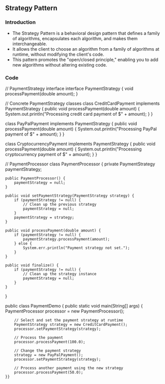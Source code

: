 ## Strategy Pattern 
### Introduction 
 - The Strategy Pattern is a behavioral design pattern that defines a family of algorithms, encapsulates each algorithm, and makes them interchangeable. 
 - It allows the client to choose an algorithm from a family of algorithms at runtime, without modifying the client's code. 
 - This pattern promotes the "open/closed principle," enabling you to add new algorithms without altering existing code.
### Code

 
// PaymentStrategy interface
interface PaymentStrategy {
    void processPayment(double amount);
}

// Concrete PaymentStrategy classes
class CreditCardPayment implements PaymentStrategy {
    public void processPayment(double amount) {
        System.out.println("Processing credit card payment of $" + amount);
    }
}

class PayPalPayment implements PaymentStrategy {
    public void processPayment(double amount) {
        System.out.println("Processing PayPal payment of $" + amount);
    }
}

class CryptocurrencyPayment implements PaymentStrategy {
    public void processPayment(double amount) {
        System.out.println("Processing cryptocurrency payment of $" + amount);
    }
}

// PaymentProcessor
class PaymentProcessor {
    private PaymentStrategy paymentStrategy;

    public PaymentProcessor() {
        paymentStrategy = null;
    }

    public void setPaymentStrategy(PaymentStrategy strategy) {
        if (paymentStrategy != null) {
            // Clean up the previous strategy
            paymentStrategy = null;
        }
        paymentStrategy = strategy;
    }

    public void processPayment(double amount) {
        if (paymentStrategy != null) {
            paymentStrategy.processPayment(amount);
        } else {
            System.err.println("Payment strategy not set.");
        }
    }

    public void finalize() {
        if (paymentStrategy != null) {
            // Clean up the strategy instance
            paymentStrategy = null;
        }
    }
}

public class PaymentDemo {
    public static void main(String[] args) {
        PaymentProcessor processor = new PaymentProcessor();

        // Select and set the payment strategy at runtime
        PaymentStrategy strategy = new CreditCardPayment();
        processor.setPaymentStrategy(strategy);

        // Process the payment
        processor.processPayment(100.0);

        // Change the payment strategy
        strategy = new PayPalPayment();
        processor.setPaymentStrategy(strategy);

        // Process another payment using the new strategy
        processor.processPayment(50.0);
    }}
    
```



